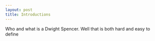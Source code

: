 ```yaml
---
layout: post
title: Introductions
---
```

Who and what is a Dwight Spencer. Well that is both hard and easy to define